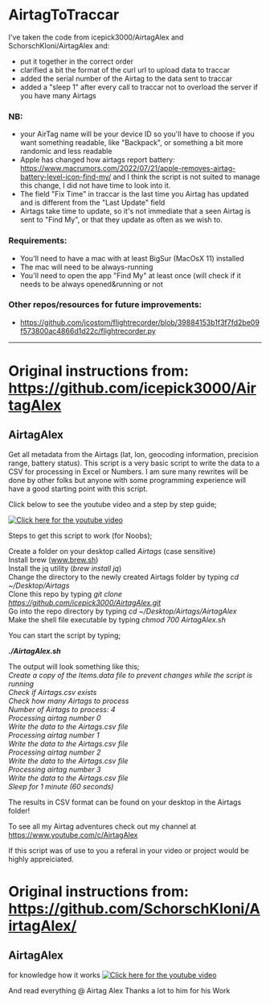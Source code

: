 # AirtagToTraccar

I've taken the code from icepick3000/AirtagAlex and SchorschKloni/AirtagAlex and:
- put it together in the correct order
- clarified a bit the format of the curl url to upload data to traccar
- added the serial number of the Airtag to the data sent to traccar
- added a "sleep 1" after every call to traccar not to overload the server if you have many Airtags

### NB: 
- your AirTag name will be your device ID so you'll have to choose if you want something readable, like "Backpack", or something a bit more randomic and less readable
- Apple has changed how airtags report battery: https://www.macrumors.com/2022/07/21/apple-removes-airtag-battery-level-icon-find-my/
and I think the script is not suited to manage this change, I did not have time to look into it.
- The field "Fix Time" in traccar is the last time you Airtag has updated and is different from the "Last Update" field
- Airtags take time to update, so it's not immediate that a seen Airtag is sent to "Find My", or that they update as often as we wish to.

### Requirements:
- You'll need to have a mac with at least BigSur (MacOsX 11) installed
- The mac will need to be always-running
- You'll need to open the app "Find My" at least once (will check if it needs to be always opened&running or not

### Other repos/resources for future improvements:
- https://github.com/jcostom/flightrecorder/blob/39884153b1f3f7fd2be09f573800ac4866d1d22c/flightrecorder.py


___

# Original instructions from: https://github.com/icepick3000/AirtagAlex

## AirtagAlex
Get all metadata from the Airtags (lat, lon, geocoding information, precision range, battery status).
This script is a very basic script to write the data to a CSV for processing in Excel or Numbers. I am sure many rewrites will be done by other folks but anyone with some programming experience will have a good starting point with this script. 

Click below to see the youtube video and a step by step guide;

[![Click here for the youtube video](https://img.youtube.com/vi/9VQ-_ztG9aM/0.jpg)](https://www.youtube.com/watch?v=9VQ-_ztG9aM)



Steps to get this script to work (for Noobs);

Create a folder on your desktop called <i>Airtags</i> (case sensitive)<BR>
Install brew (<A HREF="wwww.brew.sh" TARGET=new>www.brew.sh</A>)<BR>
  Install the jq utility (<i>brew install jq</I>)<BR>
  Change the directory to the newly created Airtags folder by typing <i>cd ~/Desktop/Airtags</I><BR>
  Clone this repo by typing <i>git clone https://github.com/icepick3000/AirtagAlex.git</I><BR>
  Go into the repo directory by typing <i>cd ~/Desktop/Airtags/AirtagAlex</I><BR>
  Make the shell file executable by typing <I>chmod 700 AirtagAlex.sh</I><BR>
  
  You can start the script by typing;
  
  <B><I>./AirtagAlex.sh</I></B>
  
  The output will look something like this;<BR>
  <I>Create a copy of the Items.data file to prevent changes while the script is running<BR>
Check if Airtags.csv exists<BR>
Check how many Airtags to process<BR>
Number of Airtags to process:       4<BR>
Processing airtag number 0<BR>
Write the data to the Airtags.csv file<BR>
Processing airtag number 1<BR>
Write the data to the Airtags.csv file<BR>
Processing airtag number 2<BR>
Write the data to the Airtags.csv file<BR>
Processing airtag number 3<BR>
Write the data to the Airtags.csv file<BR>
Sleep for 1 minute (60 seconds)</I><BR>
  
  The results in CSV format can be found on your desktop in the Airtags folder!
    
 To see all my Airtag adventures check out my channel at https://www.youtube.com/c/AirtagAlex
    
 If this script was of use to you a referal in your video or project would be highly appreiciated. 

    
# Original instructions from: https://github.com/SchorschKloni/AirtagAlex/

## AirtagAlex
for knowledge how it works
[![Click here for the youtube video](https://img.youtube.com/vi/9VQ-_ztG9aM/0.jpg)](https://www.youtube.com/watch?v=9VQ-_ztG9aM)

And read everything @ Airtag Alex
Thanks a lot to him for his Work

